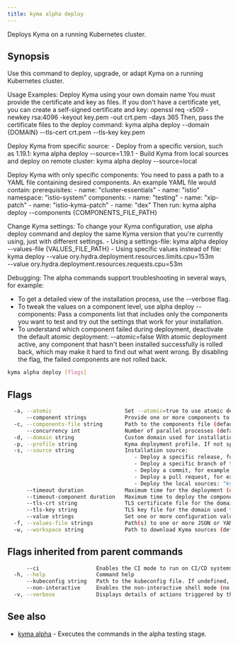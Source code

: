 ```yaml
---
title: kyma alpha deploy
---
```


Deploys Kyma on a running Kubernetes cluster.

## Synopsis

Use this command to deploy, upgrade, or adapt Kyma on a running Kubernetes cluster.
		
Usage Examples:
  Deploy Kyma using your own domain name
    You must provide the certificate and key as files.
    If you don't have a certificate yet, you can create a self-signed certificate and key:
		openssl req -x509 -newkey rsa:4096 -keyout key.pem -out crt.pem -days 365
    Then, pass the certificate files to the deploy command:
		kyma alpha deploy --domain {DOMAIN} --tls-cert crt.pem --tls-key key.pem

  Deploy Kyma from specific source:
    - Deploy from a specific version, such as 1.19.1:
		kyma alpha deploy --source=1.19.1
    - Build Kyma from local sources and deploy on remote cluster:
		kyma alpha deploy --source=local

  Deploy Kyma with only specific components:
    You need to pass a path to a YAML file containing desired components. An example YAML file would contain:
		prerequisites:
		- name: "cluster-essentials"
		- name: "istio"
		  namespace: "istio-system"
		components:
		- name: "testing"
		- name: "xip-patch"
		- name: "istio-kyma-patch"
		- name: "dex"
    Then run:
		kyma alpha deploy --components {COMPONENTS_FILE_PATH}

  Change Kyma settings:
    To change your Kyma configuration, use alpha deploy command and deploy the same Kyma version that you're currently using,
    just with different settings.
    - Using a settings-file:
		kyma alpha deploy --values-file {VALUES_FILE_PATH}
    - Using specific values instead of file:
		kyma deploy --value ory.hydra.deployment.resources.limits.cpu=153m \
		--value ory.hydra.deployment.resources.requests.cpu=53m

Debugging:
  The alpha commands support troubleshooting in several ways, for example:
  - To get a detailed view of the installation process, use the --verbose flag.
  - To tweak the values on a component level, use alpha deploy --components:
    Pass a components list that includes only the components you want to test
    and try out the settings that work for your installation.
  - To understand which component failed during deployment, deactivate the default atomic deployment:
		--atomic=false
    With atomic deployment active, any component that hasn't been installed successfully is rolled back,
    which may make it hard to find out what went wrong. By disabling the flag, the failed components are not rolled back.
	

```bash
kyma alpha deploy [flags]
```

## Flags

```bash
  -a, --atomic                       Set --atomic=true to use atomic deployment, which rolls back any component that could not be installed successfully.
      --component strings            Provide one or more components to deploy (e.g. --component componentName@namespace)
  -c, --components-file string       Path to the components file (default "$HOME/.kyma/sources/installation/resources/components.yaml" or ".kyma-sources/installation/resources/components.yaml")
      --concurrency int              Number of parallel processes (default 4)
  -d, --domain string                Custom domain used for installation
  -p, --profile string               Kyma deployment profile. If not specified, Kyma uses its default configuration. The supported profiles are: "evaluation", "production".
  -s, --source string                Installation source:
                                     	- Deploy a specific release, for example: "kyma alpha deploy --source=1.17.1"
                                     	- Deploy a specific branch of the Kyma repository on kyma-project.org: "kyma alpha deploy --source=<my-branch-name>"
                                     	- Deploy a commit, for example: "kyma alpha deploy --source=34edf09a"
                                     	- Deploy a pull request, for example "kyma alpha deploy --source=PR-9486"
                                     	- Deploy the local sources: "kyma alpha deploy --source=local" (default "main")
      --timeout duration             Maximum time for the deployment (default 20m0s)
      --timeout-component duration   Maximum time to deploy the component (default 6m0s)
      --tls-crt string               TLS certificate file for the domain used for installation
      --tls-key string               TLS key file for the domain used for installation
      --value strings                Set one or more configuration values (e.g. --value component.key='the value')
  -f, --values-file strings          Path(s) to one or more JSON or YAML files with configuration values
  -w, --workspace string             Path to download Kyma sources (default "$HOME/.kyma/sources" or ".kyma-sources")
```

## Flags inherited from parent commands

```bash
      --ci                  Enables the CI mode to run on CI/CD systems. It avoids any user interaction (such as no dialog prompts) and ensures that logs are formatted properly in log files (such as no spinners for CLI steps).
  -h, --help                Command help
      --kubeconfig string   Path to the kubeconfig file. If undefined, Kyma CLI uses the KUBECONFIG environment variable, or falls back "/$HOME/.kube/config".
      --non-interactive     Enables the non-interactive shell mode (no colorized output, no spinner)
  -v, --verbose             Displays details of actions triggered by the command.
```

## See also

* [kyma alpha](#kyma-alpha-kyma-alpha)	 - Executes the commands in the alpha testing stage.

